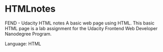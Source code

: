 # HTMLnotes
FEND - Udacity HTML notes
A basic web page using HTML. This basic HTML page is a lab assignment for the Udacity Frontend Web Developer Nanodegree Program.

Language:
HTML
